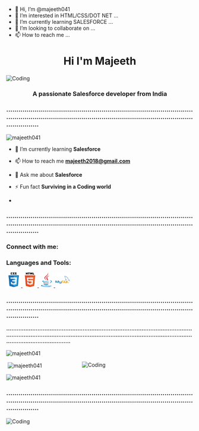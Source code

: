 - 👋 Hi, I’m @majeeth041
- 👀 I’m interested in HTML/CSS/DOT NET ...
- 🌱 I’m currently learning SALESFORCE ...
- 💞️ I’m looking to collaborate on ...
- 📫 How to reach me ...

<!---
majeeth041/majeeth041 is a ✨ special ✨ repository because its `README.md` (this file) appears on your GitHub profile.
You can click the Preview link to take a look at your changes.
--->
<h1 align="center">Hi  I'm Majeeth</h1>
<img align="center" alt="Coding"  src=https://gifimage.net/wp-content/uploads/2018/11/company-gif.gif>
<h3 align="center">A passionate Salesforce developer from India</h3>
<h3 align="left"><b>........................................................................................................................................................................................................</b></h3>

<p align="left"> <img src="https://komarev.com/ghpvc/?username=majeeth041&label=Profile%20views&color=0e75b6&style=flat" alt="majeeth041" /> </p>

- 🌱 I’m currently learning **Salesforce**

- 📫 How to reach me **majeeth2018@gmail.com**
- 💬 Ask me about **Salesforce**
- ⚡ Fun fact **Surviving in a Coding world**
- 
<h3 align="left">
  <b>........................................................................................................................................................................................................</b></h3>
  

<h3 align="left">Connect with me:</h3>
<p align="left">
</p>

<h3 align="left">Languages and Tools:</h3>
<p align="left"> <a href="https://www.w3schools.com/css/" target="_blank" rel="noreferrer"> <img src="https://raw.githubusercontent.com/devicons/devicon/master/icons/css3/css3-original-wordmark.svg" alt="css3" width="40" height="40"/> </a> <a href="https://www.w3.org/html/" target="_blank" rel="noreferrer"> <img src="https://raw.githubusercontent.com/devicons/devicon/master/icons/html5/html5-original-wordmark.svg" alt="html5" width="40" height="40"/> </a> <a href="https://www.java.com" target="_blank" rel="noreferrer"> <img src="https://raw.githubusercontent.com/devicons/devicon/master/icons/java/java-original.svg" alt="java" width="40" height="40"/> </a> <a href="https://www.mysql.com/" target="_blank" rel="noreferrer"> <img src="https://raw.githubusercontent.com/devicons/devicon/master/icons/mysql/mysql-original-wordmark.svg" alt="mysql" width="40" height="40"/> </a>  </p>
<h3 align="left"><b>........................................................................................................................................................................................................</b></h3>

<b>...........................................................................................................................................................................................................................................................</b></h3>     

<p><img align="center" src="https://github-readme-stats.vercel.app/api/top-langs?username=majeeth041&show_icons=true&locale=en&layout=compact" alt="majeeth041" /></p>

<img align="right" alt="Coding" width="300" src=https://media.giphy.com/media/Xewa8pwHHvzheQFKDD/giphy.gif>

<p>&nbsp;<img align="center" src="https://github-readme-stats.vercel.app/api?username=majeeth041&show_icons=true&locale=en" alt="majeeth041" /></p>

<p><img align="center" src="https://github-readme-streak-stats.herokuapp.com/?user=majeeth041&" alt="majeeth041" /></p>
<h3 align="left"><b>........................................................................................................................................................................................................</b></h3>
<img align="center" alt="Coding" height= "500" width="600" src=https://www.plexobit.com/wp-content/uploads/2021/08/crm-main.gif>
